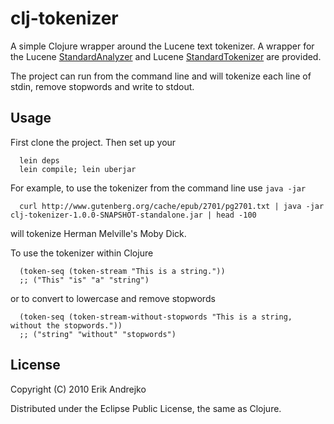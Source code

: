 # clj-tokenizer

A simple Clojure wrapper around the Lucene text tokenizer.  A wrapper for the Lucene [StandardAnalyzer](http://lucene.apache.org/java/3_0_3/api/core/org/apache/lucene/analysis/standard/StandardAnalyzer.html) and Lucene [StandardTokenizer](http://lucene.apache.org/java/3_0_3/api/core/org/apache/lucene/analysis/standard/StandardTokenizer.html) are provided.

The project can run from the command line and will tokenize each line of stdin, remove stopwords and write to stdout.

## Usage

First clone the project.  Then set up your 

      lein deps
      lein compile; lein uberjar

For example, to use the tokenizer from the command line use `java -jar`

      curl http://www.gutenberg.org/cache/epub/2701/pg2701.txt | java -jar clj-tokenizer-1.0.0-SNAPSHOT-standalone.jar | head -100


will tokenize Herman Melville's Moby Dick.

To use the tokenizer within Clojure

      (token-seq (token-stream "This is a string."))
      ;; ("This" "is" "a" "string")

or to convert to lowercase and remove stopwords

      (token-seq (token-stream-without-stopwords "This is a string, without the stopwords."))
      ;; ("string" "without" "stopwords")

## License

Copyright (C) 2010 Erik Andrejko

Distributed under the Eclipse Public License, the same as Clojure.
